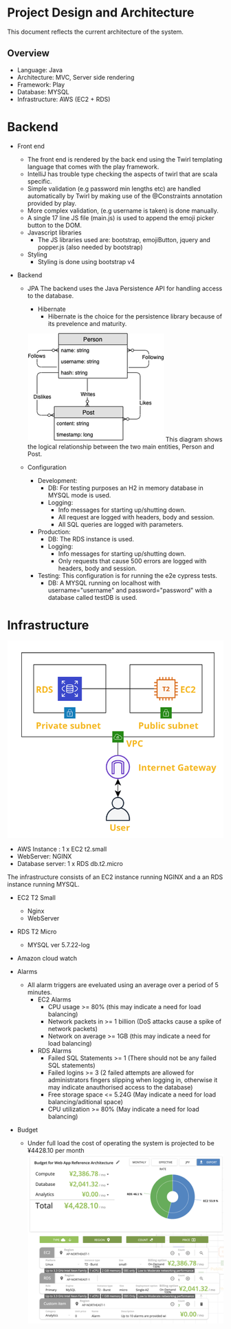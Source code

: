 # Project Design and Architecture
This document reflects the current architecture of the system.


## Overview

- Language: Java
- Architecture: MVC, Server side rendering
- Framework: Play
- Database: MYSQL
- Infrastructure: AWS (EC2 + RDS)


# Backend

- Front end
    - The front end is rendered by the back end using the Twirl templating language that comes with the play framework.
    - IntelliJ has trouble type checking the aspects of twirl that are scala specific.
    - Simple validation (e.g password min lengths etc) are handled automatically by Twirl by making use of the @Constraints annotation provided by play.
    - More complex validation, (e.g username is taken) is done manually.
    - A single 17 line JS file (main.js) is used to append the emoji picker button to the DOM.
    - Javascript libraries
        - The JS libraries used are: bootstrap, emojiButton, jquery and popper.js (also needed by bootstrap)
    - Styling
        - Styling is done using bootstrap v4
- Backend
    
    - JPA
        The backend uses the Java Persistence API for handling access to the database.
        - Hibernate 
            - Hibernate is the choice for the persistence library because of its prevelence and maturity.

        ![Schema](./img/er.png)
        This diagram shows the logical relationship between the two main entities, Person and Post.
    - Configuration
        - Development:
            - DB: For testing purposes an H2 in memory database in MYSQL mode is used.
            - Logging: 
                - Info messages for starting up/shutting down.
                - All request are logged with headers, body and session.
                - All SQL queries are logged with parameters.
        - Production:
            - DB: The RDS instance is used.
            - Logging: 
                - Info messages for starting up/shutting down.
                - Only requests that cause 500 errors are logged with headers, body and session.
        - Testing:
            This configuration is for running the e2e cypress tests.
            - DB: A MYSQL running on localhost with username="username" and password="password" with a database called testDB is used.
            
    

# Infrastructure

![Schema](./img/infra.png)

- AWS Instance : 1 x EC2 t2.small 
- WebServer: NGINX 
- Database server: 1 x RDS db.t2.micro 

The infrastructure consists of an EC2 instance running NGINX and a an RDS instance running MYSQL.

- EC2 T2 Small 
    - Nginx
    - WebServer

- RDS T2 Micro
    - MYSQL ver 5.7.22-log 

- Amazon cloud watch

- Alarms
   - All alarm triggers are eveluated using an average over a period of 5 minutes.
        - EC2 Alarms
            - CPU usage >= 80% (this may indicate a need for load balancing)
            - Network packets in >= 1 billion (DoS attacks cause a spike of network packets)
            - Network on average >= 1GB (this may indicate a need for load balancing)
        - RDS Alarms
            - Failed SQL Statements >= 1 (There should not be any failed SQL statements)
            - Failed logins >= 3 (2 failed attempts are allowed for administrators fingers slipping when logging in, otherwise it may indicate anauthorised access to the database)
            - Free storage space <= 5.24G (May indicate a need for load balancing/aditional space)
            - CPU utilization >= 80% (May indicate a need for load balancing)

- Budget
    - Under full load the cost of operating the system is projected to be ¥4428.10 per month
![Schema](./img/budget.png)


